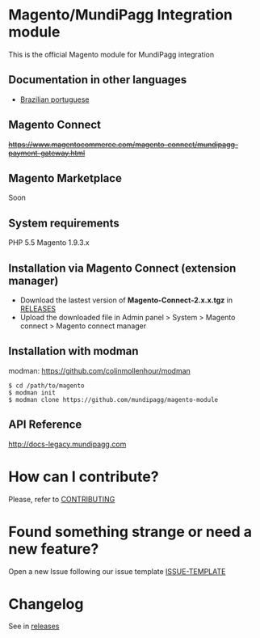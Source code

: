 # Magento/MundiPagg Integration module
This is the official Magento module for MundiPagg integration

## Documentation in other languages
* [Brazilian portuguese](README.pt-br.md)

## Magento Connect 
~~https://www.magentocommerce.com/magento-connect/mundipagg-payment-gateway.html~~

## Magento Marketplace
Soon

## System requirements
PHP 5.5
Magento 1.9.3.x

## Installation via Magento Connect (extension manager)
- Download the lastest version of **Magento-Connect-2.x.x.tgz** in [RELEASES](https://github.com/mundipagg/magento-module/releases/latest)
- Upload the downloaded file in Admin panel > System > Magento connect > Magento connect manager



## Installation with modman
modman: https://github.com/colinmollenhour/modman

    $ cd /path/to/magento
    $ modman init
    $ modman clone https://github.com/mundipagg/magento-module

## API Reference
http://docs-legacy.mundipagg.com

# How can I contribute?
Please, refer to [CONTRIBUTING](CONTRIBUTING.md)

# Found something strange or need a new feature?
Open a new Issue following our issue template [ISSUE-TEMPLATE](ISSUE-TEMPLATE.md)

# Changelog
See in [releases](https://github.com/mundipagg/magento-module/releases)
